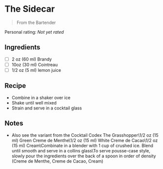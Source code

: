 # The Sidecar

> From the Bartender

<!-- rating=0; (User can specify rating on scale of 1-5) -->
<!-- AUTO-UserRating -->
Personal rating: *Not yet rated*
<!-- /AUTO-UserRating -->

<!-- name_image=None; (User can specify image name) -->
<!-- AUTO-Image -->
<!-- TODO: Capture image -->
<!-- /AUTO-Image -->

## Ingredients

* [ ] 2 oz (60 ml) Brandy
* [ ] 10oz (30 ml) Cointreau
* [ ] 1/2 oz (5 ml) lemon juice

## Recipe

* Combine in a shaker over ice
* Shake until well mixed
* Strain and serve in a cocktail glass

## Notes

* Also see the variant from the Cocktail Codex
The Grasshopper\\1/2 oz (15 ml) Green Creme de Menthe\\1/2 oz (15 ml) White Creme de Cacao\\1/2 oz (15 ml) Cream\\Combinate in a blender with 1 cup of crushed ice. Blend until smooth and serve in a collins glass\\To serve pousse-case style, slowly pour the ingredients over the back of a spoon in order of density (Creme de Menthe, Creme de Cacao, Cream)
